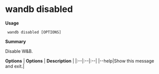 # wandb disabled

**Usage**

` wandb disabled [OPTIONS]`

**Summary**

Disable W&B.


**Options**
| **Options** | **Description** |
|:--|:--|:--|
|--help|Show this message and exit.|


